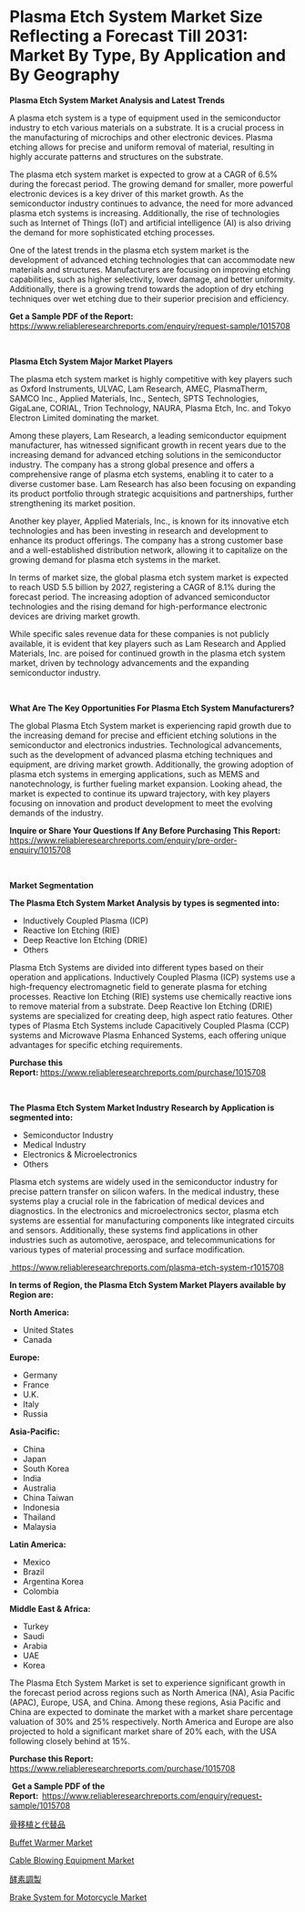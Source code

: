 <p><h1>Plasma Etch System Market Size Reflecting a Forecast Till 2031: Market By Type, By Application and By Geography</h1></p><p><strong>Plasma Etch System Market Analysis and Latest Trends</strong></p>
<p><p>A plasma etch system is a type of equipment used in the semiconductor industry to etch various materials on a substrate. It is a crucial process in the manufacturing of microchips and other electronic devices. Plasma etching allows for precise and uniform removal of material, resulting in highly accurate patterns and structures on the substrate.</p><p>The plasma etch system market is expected to grow at a CAGR of 6.5% during the forecast period. The growing demand for smaller, more powerful electronic devices is a key driver of this market growth. As the semiconductor industry continues to advance, the need for more advanced plasma etch systems is increasing. Additionally, the rise of technologies such as Internet of Things (IoT) and artificial intelligence (AI) is also driving the demand for more sophisticated etching processes.</p><p>One of the latest trends in the plasma etch system market is the development of advanced etching technologies that can accommodate new materials and structures. Manufacturers are focusing on improving etching capabilities, such as higher selectivity, lower damage, and better uniformity. Additionally, there is a growing trend towards the adoption of dry etching techniques over wet etching due to their superior precision and efficiency.</p></p>
<p><strong>Get a Sample PDF of the Report:&nbsp;</strong> <a href="https://www.reliableresearchreports.com/enquiry/request-sample/1015708">https://www.reliableresearchreports.com/enquiry/request-sample/1015708</a></p>
<p>&nbsp;</p>
<p><strong>Plasma Etch System Major Market Players</strong></p>
<p><p>The plasma etch system market is highly competitive with key players such as Oxford Instruments, ULVAC, Lam Research, AMEC, PlasmaTherm, SAMCO Inc., Applied Materials, Inc., Sentech, SPTS Technologies, GigaLane, CORIAL, Trion Technology, NAURA, Plasma Etch, Inc. and Tokyo Electron Limited dominating the market.</p><p>Among these players, Lam Research, a leading semiconductor equipment manufacturer, has witnessed significant growth in recent years due to the increasing demand for advanced etching solutions in the semiconductor industry. The company has a strong global presence and offers a comprehensive range of plasma etch systems, enabling it to cater to a diverse customer base. Lam Research has also been focusing on expanding its product portfolio through strategic acquisitions and partnerships, further strengthening its market position.</p><p>Another key player, Applied Materials, Inc., is known for its innovative etch technologies and has been investing in research and development to enhance its product offerings. The company has a strong customer base and a well-established distribution network, allowing it to capitalize on the growing demand for plasma etch systems in the market.</p><p>In terms of market size, the global plasma etch system market is expected to reach USD 5.5 billion by 2027, registering a CAGR of 8.1% during the forecast period. The increasing adoption of advanced semiconductor technologies and the rising demand for high-performance electronic devices are driving market growth.</p><p>While specific sales revenue data for these companies is not publicly available, it is evident that key players such as Lam Research and Applied Materials, Inc. are poised for continued growth in the plasma etch system market, driven by technology advancements and the expanding semiconductor industry.</p></p>
<p>&nbsp;</p>
<p><strong>What Are The Key Opportunities For Plasma Etch System Manufacturers?</strong></p>
<p><p>The global Plasma Etch System market is experiencing rapid growth due to the increasing demand for precise and efficient etching solutions in the semiconductor and electronics industries. Technological advancements, such as the development of advanced plasma etching techniques and equipment, are driving market growth. Additionally, the growing adoption of plasma etch systems in emerging applications, such as MEMS and nanotechnology, is further fueling market expansion. Looking ahead, the market is expected to continue its upward trajectory, with key players focusing on innovation and product development to meet the evolving demands of the industry.</p></p>
<p><strong>Inquire or Share Your Questions If Any Before Purchasing This Report:</strong> <a href="https://www.reliableresearchreports.com/enquiry/pre-order-enquiry/1015708">https://www.reliableresearchreports.com/enquiry/pre-order-enquiry/1015708</a></p>
<p>&nbsp;</p>
<p><strong>Market Segmentation</strong></p>
<p><strong>The Plasma Etch System Market Analysis by types is segmented into:</strong></p>
<p><ul><li>Inductively Coupled Plasma (ICP)</li><li>Reactive Ion Etching (RIE)</li><li>Deep Reactive Ion Etching (DRIE)</li><li>Others</li></ul></p>
<p><p>Plasma Etch Systems are divided into different types based on their operation and applications. Inductively Coupled Plasma (ICP) systems use a high-frequency electromagnetic field to generate plasma for etching processes. Reactive Ion Etching (RIE) systems use chemically reactive ions to remove material from a substrate. Deep Reactive Ion Etching (DRIE) systems are specialized for creating deep, high aspect ratio features. Other types of Plasma Etch Systems include Capacitively Coupled Plasma (CCP) systems and Microwave Plasma Enhanced Systems, each offering unique advantages for specific etching requirements.</p></p>
<p><strong>Purchase this Report:&nbsp;</strong><a href="https://www.reliableresearchreports.com/purchase/1015708">https://www.reliableresearchreports.com/purchase/1015708</a></p>
<p>&nbsp;</p>
<p><strong>The Plasma Etch System Market Industry Research by Application is segmented into:</strong></p>
<p><ul><li>Semiconductor Industry</li><li>Medical Industry</li><li>Electronics & Microelectronics</li><li>Others</li></ul></p>
<p><p>Plasma etch systems are widely used in the semiconductor industry for precise pattern transfer on silicon wafers. In the medical industry, these systems play a crucial role in the fabrication of medical devices and diagnostics. In the electronics and microelectronics sector, plasma etch systems are essential for manufacturing components like integrated circuits and sensors. Additionally, these systems find applications in other industries such as automotive, aerospace, and telecommunications for various types of material processing and surface modification.</p></p>
<p><a href="https://www.reliableresearchreports.com/plasma-etch-system-r1015708">&nbsp;https://www.reliableresearchreports.com/plasma-etch-system-r1015708</a></p>
<p><strong>In terms of Region, the Plasma Etch System Market Players available by Region are:</strong></p>
<p>
    <p> <strong> North America: </strong>
        <ul>
            <li>United States</li>
            <li>Canada</li>
        </ul>
        </p> 
    <p> <strong> Europe: </strong>
        <ul>
            <li>Germany</li>
            <li>France</li>
            <li>U.K.</li>
            <li>Italy</li>
            <li>Russia</li>
        </ul>
        </p> 
    <p> <strong> Asia-Pacific: </strong>
        <ul>
            <li>China</li>
            <li>Japan</li>
            <li>South Korea</li>
            <li>India</li>
            <li>Australia</li>
            <li>China Taiwan</li>
            <li>Indonesia</li>
            <li>Thailand</li>
            <li>Malaysia</li>
        </ul>
        </p> 
    <p> <strong> Latin America: </strong>
        <ul>
            <li>Mexico</li>
            <li>Brazil</li>
            <li>Argentina Korea</li>
            <li>Colombia</li>
        </ul>
        </p> 
    <p> <strong> Middle East & Africa: </strong>
        <ul>
            <li>Turkey</li>
            <li>Saudi</li>
            <li>Arabia</li>
            <li>UAE</li>
            <li>Korea</li>
        </ul>
    </p>
    </p>
<p><p>The Plasma Etch System Market is set to experience significant growth in the forecast period across regions such as North America (NA), Asia Pacific (APAC), Europe, USA, and China. Among these regions, Asia Pacific and China are expected to dominate the market with a market share percentage valuation of 30% and 25% respectively. North America and Europe are also projected to hold a significant market share of 20% each, with the USA following closely behind at 15%.</p></p>
<p><strong>Purchase this Report: </strong><a href="https://www.reliableresearchreports.com/purchase/1015708">https://www.reliableresearchreports.com/purchase/1015708</a></p>
<p>&nbsp;<strong>Get a Sample PDF of the Report:&nbsp;&nbsp;</strong><a href="https://www.reliableresearchreports.com/enquiry/request-sample/1015708">https://www.reliableresearchreports.com/enquiry/request-sample/1015708</a></p>
<p><strong></strong></p>
<p><p><a href="https://github.com/ppmazlotr77499/Market-Research-Report-List-1/blob/main/297249135102.md">骨移植と代替品</a></p><p><a href="https://www.linkedin.com/pulse/buffet-warmer-market-exploring-share-trends-future-growth-subpoenas-rylfe?trackingId=xHRzDhQD%2FQ4Fti5kbvT9Wg%3D%3D">Buffet Warmer Market</a></p><p><a href="https://www.linkedin.com/pulse/cable-blowing-equipment-market-outlook-industry-overview-forecast-kbuae?trackingId=lBfmZzsuPxsLy2yRXj1w5w%3D%3D">Cable Blowing Equipment Market</a></p><p><a href="https://github.com/JaydaWisoky2014/Market-Research-Report-List-1/blob/main/227192035101.md">酵素調製</a></p><p><a href="https://github.com/edytherolanlouisejk1miz0wig/Market-Research-Report-List-2/blob/main/brake-system-for-motorcycle-market.md">Brake System for Motorcycle Market</a></p></p>